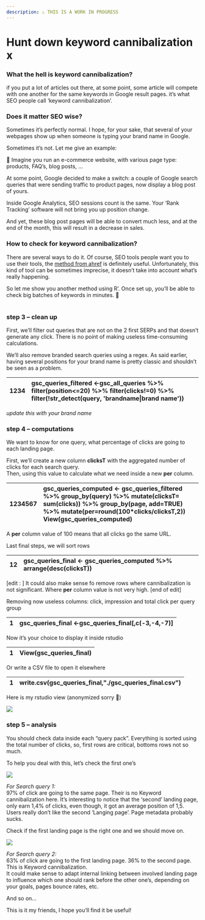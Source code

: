 ```yaml
---
description: ⚠️ THIS IS A WORK IN PROGRESS
---
```


# Hunt down keyword cannibalization x

### What the hell is keyword cannibalization?

if you put a lot of articles out there, at some point, some article will compete with one another for the same keywords in Google result pages. it’s what SEO people call ‘keyword cannibalization’.

### Does it matter SEO wise?

Sometimes it’s perfectly normal. I hope, for your sake, that several of your webpages show up when someone is typing your brand name in Google.

Sometimes it’s not. Let me give an example:

💭 Imagine you run an e-commerce website, with various page type: products, FAQ’s, blog posts, …

At some point, Google decided to make a switch:  a couple of Google search queries that were sending traffic to product pages, now display a blog post of yours.

Inside Google Analytics, SEO sessions count is the same. Your ‘Rank Tracking’ software will not bring you up position change.

And yet, these blog post pages will be able to convert much less, and at the end of the month, this will result in a decrease in sales.

### How to check for keyword cannibalization?

There are several ways to do it. Of course, SEO tools people want you to use their tools, the [method from ahref](https://ahrefs.com/blog/keyword-cannibalization/) is definitely useful. Unfortunately, this kind of tool can be sometimes imprecise, it doesn’t take into account what’s really happening.

So let me show you another method using R’. Once set up, you’ll be able to check big batches of keywords in minutes. 🤖



|  |
| :--- |


### step 3 – clean up

First, we’ll filter out queries that are not on the 2 first SERPs and that doesn’t generate any click. There is no point of making useless time-consuming calculations.

We’ll also remove branded search queries using a regex. As said earlier, having several positions for your brand name is pretty classic and shouldn’t be seen as a problem.

| 1234 | gsc\_queries\_filtered &lt;-gsc\_all\_queries %&gt;%                             filter\(position&lt;=20\) %&gt;%                             filter\(clicks!=0\) %&gt;%                             filter\(!str\_detect\(query, 'brandname\|brand name'\)\) |
| :--- | :--- |


_update this with your brand name_

### step 4 – computations

We want to know for one query, what percentage of clicks are going to each landing page.

First, we’ll create a new column **clicksT** with the aggregated number of clicks for each search query.  
Then, using this value to calculate what we need inside a new **per** column.

| 1234567 | gsc\_queries\_computed &lt;- gsc\_queries\_filtered %&gt;%                        group\_by\(query\) %&gt;%                        mutate\(clicksT= sum\(clicks\)\) %&gt;%                        group\_by\(page, add=TRUE\) %&gt;%                        mutate\(per=round\(100\*clicks/clicksT,2\)\) View\(gsc\_queries\_computed\) |
| :--- | :--- |


A **per** column value of 100 means that all clicks go the same URL.

Last final steps, we will sort rows

| 12 | gsc\_queries\_final &lt;- gsc\_queries\_computed %&gt;%                     arrange\(desc\(clicksT\)\) |
| :--- | :--- |


\[edit : \] It could also make sense fo remove rows where cannibalization is not significant. Where **per** column value is not very high. \[end of edit\]

Removing now useless columns: click, impression and total click per query group

| 1 | gsc\_queries\_final &lt;-gsc\_queries\_final\[,c\(-3,-4,-7\)\] |
| :--- | :--- |


Now it’s your choice to display it inside rstudio

| 1 | View\(gsc\_queries\_final\) |
| :--- | :--- |


Or write a CSV file to open it elsewhere

| 1 | write.csv\(gsc\_queries\_final,"./gsc\_queries\_final.csv"\) |
| :--- | :--- |


Here is my rstudio view \(anonymized sorry 🙊\)

![](https://www.gokam.fr/wp-content/uploads/2019/03/Screenshot-2019-03-19-19.23.34-copy.png)

### step 5 – analysis

You should check data inside each “query pack”. Everything is sorted using the total number of clicks, so, first rows are critical, bottoms rows not so much.

To help you deal with this, let’s check the first one’s

![](https://www.gokam.fr/wp-content/uploads/2019/03/seqrch-query-1.jpg)

_For Search query 1:_  
97% of click are going to the same page. Their is no Keyword cannibalization here. It’s interesting to notice that the ‘second’ landing page, only earn 1,4% of clicks, even though, it got an average position of 1,5. Users really don’t like the second ‘Langing page’. Page metadata probably sucks.

Check if the first landing page is the right one and we should move on.

![](https://www.gokam.fr/wp-content/uploads/2019/03/seqrch-query-2.jpg)

_For Search query 2:_  
63% of click are going to the first landing page. 36% to the second page. This is Keyword cannibalization.  
It could make sense to adapt internal linking between involved landing page to influence which one should rank before the other one’s, depending on your goals, pages bounce rates, etc.

And so on…

This is it my friends, I hope you’ll find it be useful!


